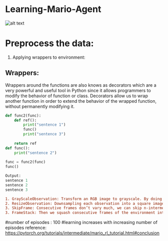 # Learning-Mario-Agent
![alt text](https://miro.medium.com/max/1002/1*7TLBg5I9DSrvVwebZoA6JQ.gif)

# Preprocess the data:
1. Applying wrappers to environment: 
## Wrappers: 
Wrappers around the functions are also knows as decorators which are a very powerful and useful tool in Python since it allows programmers to modify the behavior of function or class. Decorators allow us to wrap another function in order to extend the behavior of the wrapped function, without permanently modifying it.
```python
def func2(func):
    def ref():
        print("sentence 1")
        func()
        print("sentence 3")
        
    return ref    
def func():
    print("sentence 2")
    
func = func2(func)
func()

Output: 
sentence 1
sentence 2
sentence 3
```
```diff
1. GrayScaleObservation: Transform an RGB image to grayscale. By doing so reduces the size of the state representation without losing useful information.
2. ResizeObservation: Downsampling each observation into a square image.
3. SkipFrame: Consecutive frames don’t vary much, we can skip n-intermediate frames without losing much information. The n-th frame aggregates rewards accumulated over each skipped frame.
3. FrameStack: Then we squash consecutive frames of the environment into a single observation point to feed to our learning model. This way, we can identify if Mario was landing or jumping based on the direction of his movement in the previous several frames.
```
#number of episodes : 100
#learning increases with increasing number of episodes
reference: https://pytorch.org/tutorials/intermediate/mario_rl_tutorial.html#conclusion

